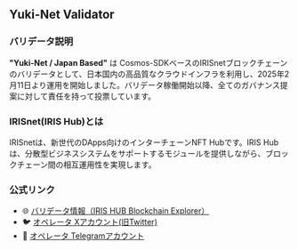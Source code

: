 ## Yuki-Net Validator

### バリデータ説明
**"Yuki-Net / Japan Based"** は Cosmos-SDKベースのIRISnetブロックチェーンのバリデータとして、日本国内の高品質なクラウドインフラを利用し、2025年2月11日より運用を開始しました。バリデータ稼働開始以降、全てのガバナンス提案に対して責任を持って投票しています。

### IRISnet(IRIS Hub)とは
IRISnetは、新世代のDApps向けのインターチェーンNFT Hubです。IRIS Hubは、分散型ビジネスシステムをサポートするモジュールを提供しながら、ブロックチェーン間の相互運用性を実現します。

### 公式リンク
- 🌐 [バリデータ情報（IRIS HUB Blockchain Explorer）](https://irishub.iobscan.io/#/staking/validators/iva1sl3q5rq0tlywxy8nks6uw48etev7nccnfs6h00)  
- 🐦 [オペレータ Xアカウント(旧Twitter)](https://x.com/lgsyukisugiyama)  
- 💬 [オペレータ Telegramアカウント](https://t.me/yukisugiyama)
